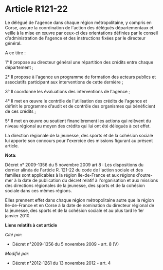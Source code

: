 # Article R121-22

Le délégué de l'agence dans chaque région métropolitaine, y compris en Corse, assure la coordination de l'action des délégués
départementaux et veille à la mise en œuvre par ceux-ci des orientations définies par le conseil d'administration de l'agence
et des instructions fixées par le directeur général.

A ce titre :

1° Il propose au directeur général une répartition des crédits entre chaque département ;

2° Il propose à l'agence un programme de formation des acteurs publics et associatifs participant aux interventions de cette
dernière ;

3° Il coordonne les évaluations des interventions de l'agence ;

4° Il met en œuvre le contrôle de l'utilisation des crédits de l'agence et définit le programme d'audit et de contrôle des
organismes qui bénéficient de ces crédits ;

5° Il met en œuvre ou soutient financièrement les actions qui relèvent du niveau régional au moyen des crédits qui lui ont
été délégués à cet effet.

La direction régionale de la jeunesse, des sports et de la cohésion sociale lui apporte son concours pour l'exercice des
missions figurant au présent article.

**Nota:**

Décret n° 2009-1356 du 5 novembre 2009 art 8 : Les dispositions du dernier alinéa de l'article R. 121-22 du code de l'action
sociale et des familles sont applicables à la région Ile-de-France et aux régions d'outre-mer à la date de publication du
décret relatif à l'organisation et aux missions des directions régionales de la jeunesse, des sports et de la cohésion
sociale dans ces mêmes régions.

Elles prennent effet dans chaque région métropolitaine autre que la région Ile-de-France et en Corse à la date de nomination
du directeur régional de la jeunesse, des sports et de la cohésion sociale et au plus tard le 1er janvier 2010.

**Liens relatifs à cet article**

_Cité par_:

  - Décret n°2009-1356 du 5 novembre 2009 - art. 8 (V)

_Modifié par_:

  - Décret n°2012-1261 du 13 novembre 2012 - art. 4
